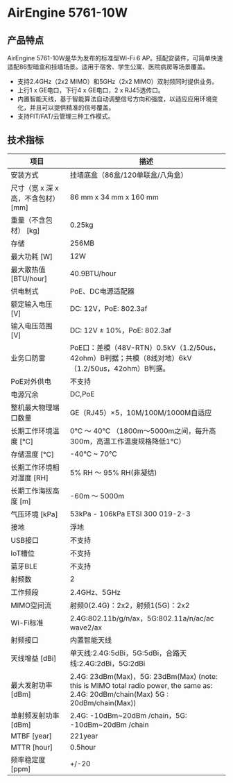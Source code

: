 # AirEngine 5761-10W

## 产品特点
AirEngine 5761-10W是华为发布的标准型Wi-Fi 6 AP。搭配安装件，可简单快速适配86型暗盒和挂墙场景。适用于宿舍、学生公寓、医院病房等场景覆盖。

- 支持2.4GHz（2x2 MIMO）和5GHz（2x2 MIMO）双射频同时提供业务。
- 上行1 x GE电口，下行4 x GE电口，2 x RJ45透传口。
- 内置智能天线，基于智能算法自动调整信号方向和强度，以适应应用环境变化，并且可以提供精准的信号覆盖。
- 支持FIT/FAT/云管理三种工作模式。

## 技术指标
| 项目 | 描述 |
| --- | --- |
| 安装方式 | 挂墙底盒（86盒/120单联盒/八角盒） |
| 尺寸（宽 x 深 x 高，不含包材） [mm] | 86 mm x 34 mm x 160 mm |
| 重量（不含包材） [kg] | 0.25kg |
| 存储 | 256MB |
| 最大功耗 [W] | 12W |
| 最大散热值 [BTU/hour] | 40.9BTU/hour |
| 供电制式 | PoE、DC电源适配器 |
| 额定输入电压 [V] | DC: 12V，PoE: 802.3af |
| 输入电压范围 [V] | DC: 12V ± 10%，PoE: 802.3af |
| 业务口防雷 | PoE口：差模（48V-RTN）0.5kV（1.2/50us，42ohm）B判据；共模（8线对地）6kV（1.2/50us，42ohm）B判据。 |
| PoE对外供电 | 不支持 |
| 电源冗余 | DC,PoE |
| 整机最大物理端口数量 | GE（RJ45）×5，10M/100M/1000M自适应 |
| 长期工作环境温度 [°C] | 0°C ～ 40°C （1800m～5000m之间，每升高300m，高温工作温度规格降低1°C） |
| 存储温度 [°C] | -40°C ~ 70°C |
| 长期工作环境相对湿度 [RH] | 5% RH ～ 95% RH(非凝结) |
| 长期工作海拔高度 [m] | -60m ～ 5000m |
| 气压环境 [kPa] | 53kPa - 106kPa ETSI 300 019-2-3 |
| 接地 | 浮地 |
| USB接口 | 不支持 |
| IoT槽位 | 不支持 |
| 蓝牙BLE | 不支持 |
| 射频数 | 2 |
| 工作频段 | 2.4GHz、5GHz |
| MIMO空间流 | 射频0(2.4G)：2x2，射频1(5G)：2x2 |
| Wi-Fi标准 | 2.4G:802.11b/g/n/ax，5G:802.11a/n/ac/ac wave2/ax |
| 射频接口 | 内置智能天线 |
| 天线增益 [dBi] | 单天线:2.4G:5dBi，5G:5dBi，合路天线:2.4G:2dBi，5G:2dBi |
| 最大发射功率 [dBm] | 2.4G: 23dBm(Max)，5G: 23dBm(Max) (note: this is MIMO total radio power, the same as: 2.4G: 20dBm/chain(Max) 5G : 20dBm/chain(Max)) |
| 单射频发射功率 [dBm] | 2.4G: -10dBm~20dBm /chain，5G: -10dBm~20dBm /chain |
| MTBF [year] | 221year |
| MTTR [hour] | 0.5hour |
| 频率稳定度 [ppm] | +/-20 |